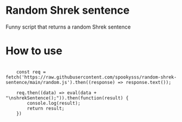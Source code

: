# Random Shrek sentence
Funny script that returns a random Shrek sentence

# How to use
```

	const req = fetch('https://raw.githubusercontent.com/spookysss/random-shrek-sentence/main/random.js').then((response) => response.text());
  
	req.then((data) => eval(data + "\nshrekSentence();")).then(function(result) {
        console.log(result);
		return result;
	})

```
